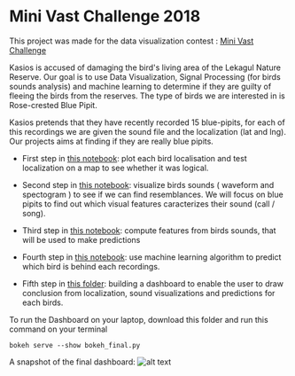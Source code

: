 # Mini Vast Challenge 2018

This project was made for the data visualization contest : [Mini Vast Challenge](http://www.vacommunity.org/VAST+Challenge+2018)

Kasios is accused of damaging the bird's living area of the Lekagul Nature Reserve. Our goal is to use Data Visualization, Signal Processing (for birds sounds analysis) and machine learning to determine if they are guilty of fleeing the birds from the reserves. The type of birds we are interested in is Rose-crested Blue Pipit.

Kasios pretends that they have recently recorded 15 blue-pipits, for each of this recordings we are given the sound file and the localization (lat and lng). Our projects aims at finding if they are really blue pipits.

- First step in [this notebook](https://github.com/EulalieFy/Mini-Vast-Challenge-2018/blob/master/Birds%20Location.ipynb): plot each bird localisation and test localization on a map to see whether it was logical.

- Second step in [this notebook](https://github.com/EulalieFy/Mini-Vast-Challenge-2018/blob/master/Sound%20Visualizations.ipynb): visualize birds sounds ( waveform and spectogram ) to see if we can find resemblances. We will focus on blue pipits to find out which visual features caracterizes their sound (call / song).

- Third step in [this notebook](https://github.com/EulalieFy/Mini-Vast-Challenge-2018/blob/master/Features%20extraction.ipynb):  compute features from birds sounds, that will be used to make predictions

- Fourth step in [this notebook](https://github.com/EulalieFy/Mini-Vast-Challenge-2018/blob/master/Classification%20and%20Conclusion.ipynb): use machine learning algorithm to predict which bird is behind each recordings.

- Fifth step in [this folder](https://github.com/EulalieFy/Mini-Vast-Challenge-2018/tree/master/Dashboard): building a dashboard to enable the user to draw conclusion from localization, sound visualizations and predictions for each birds.

To run the Dashboard on your laptop, download this folder and run this command on your terminal
```
bokeh serve --show bokeh_final.py
```

A snapshot of the final dashboard:
![alt text]()
